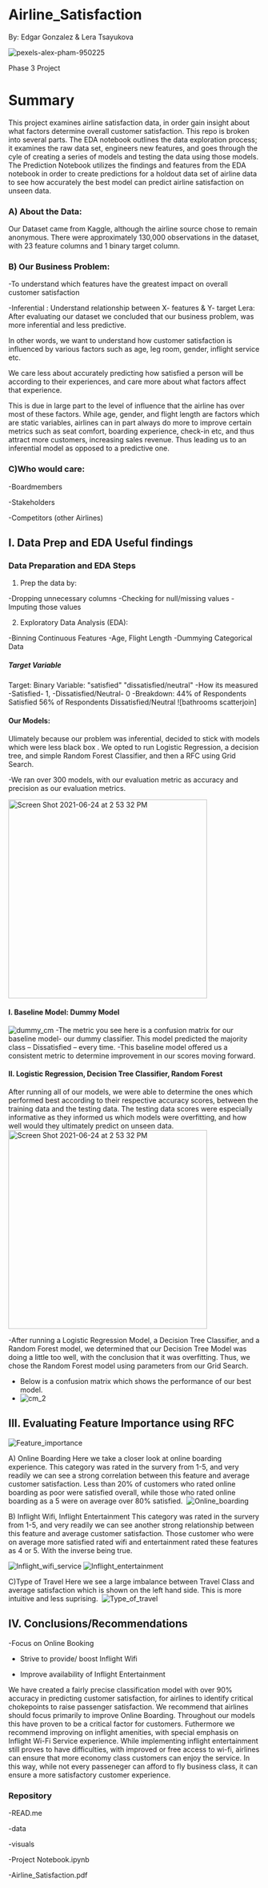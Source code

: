 # Airline_Satisfaction
By: Edgar Gonzalez & Lera Tsayukova

![pexels-alex-pham-950225](https://user-images.githubusercontent.com/75099138/123377428-13269280-d55a-11eb-8637-427595f244da.jpg)


Phase 3 Project

# Summary
This project examines airline satisfaction data, in order gain insight about what factors determine overall customer satisfaction. 
This repo is broken into several parts. The EDA notebook outlines the data exploration process; it examines the raw data set, engineers new features, and goes through the cyle of creating a series of models and testing the data using those models.  The Prediction Notebook utilizes the findings and features from the EDA notebook in order to create predictions for a holdout data set of airline data to see how accurately the best model can predict airline satisfaction on unseen data.

### A) About the Data:

Our Dataset came from Kaggle, although the airline source chose to remain anonymous. There were approximately 130,000 observations in the dataset, with 23 feature columns and 1 binary target column.

### B) Our Business Problem:

-To understand which features have the greatest impact on overall customer satisfaction

-Inferential : Understand relationship between X- features & Y- target
Lera: After evaluating our dataset we concluded that our business problem, was more inferential and less predictive. 

In other words, we want to understand how customer satisfaction is influenced by various factors such as age, leg room, gender, inflight service etc. 

We care less about accurately predicting how satisfied a person will be according to their experiences, and care more about what factors affect that experience.

This is due in large part to the level of influence that the airline has over most of these factors. While age, gender, and flight length are factors which are static variables, airlines can in part always do more to improve certain metrics such as seat comfort, boarding experience, check-in etc, and thus attract more customers, increasing sales revenue. Thus leading us to an inferential model as opposed to a predictive one.​

### C)Who would care: 

-Boardmembers

-Stakeholders

-Competitors (other Airlines)



## I. Data Prep and EDA Useful findings 

### Data Preparation and EDA Steps

1) Prep the data by: 

  -Dropping unnecessary columns
  -Checking for null/missing values
  -Imputing those values 

2) Exploratory Data Analysis (EDA): 
  
  -Binning Continuous Features
  -Age, Flight Length
  -Dummying Categorical Data
  
 

##### Target Variable
Target: Binary Variable: "satisfied" "dissatisfied/neutral"
-How its measured
  -Satisfied- 1, 
  -Dissatisfied/Neutral- 0
-Breakdown:
44%  of Respondents Satisfied 
56%  of Respondents Dissatisfied/Neutral
![bathrooms scatterjoin]


#### Our Models: 
Ulimately because our problem was inferential, decided to stick with models which were less black box . We opted to run Logistic Regression, a decision tree, and simple Random Forest Classifier, and then a RFC using Grid Search. 

-We ran over 300 models, with our evaluation metric as accuracy and precision as our evaluation metrics.   

<img width="397" alt="Screen Shot 2021-06-24 at 2 53 32 PM" src="https://user-images.githubusercontent.com/75099138/123440315-a387c600-d5a0-11eb-9aac-30dd394b5df8.png">


#### I. Baseline Model: Dummy Model 
![dummy_cm](https://user-images.githubusercontent.com/75099138/123441609-0cbc0900-d5a2-11eb-8420-17b1935e3096.png)
-The metric you see here is a confusion matrix for our baseline model- our dummy classifier. This model predicted the majority class – Dissatisfied – every time.
-This baseline model offered us a consistent metric to determine improvement in our scores moving forward.

#### II. Logistic Regression, Decision Tree Classifier, Random Forest

After running all of our models, we were able to determine the ones which performed best according to their respective accuracy scores, between the training data and the testing data. The testing data scores were especially informative as they informed us which models were overfitting, and how well would they ultimately predict on unseen data.
<img width="397" alt="Screen Shot 2021-06-24 at 2 53 32 PM" src="https://user-images.githubusercontent.com/75099138/123442184-9cfa4e00-d5a2-11eb-8b30-356009533e28.png">

-After running a Logistic Regression Model, a Decision Tree Classifier, and a Random Forest model, we determined that our Decision Tree Model was doing a little too well, with the conclusion that it was overfitting. Thus, we chose the Random Forest model using parameters from our Grid Search. 

- Below is a confusion matrix which shows the performance of our best model. 
- ![cm_2](https://user-images.githubusercontent.com/75099138/123444296-be5c3980-d5a4-11eb-87cb-cd3920e8b4d3.png)


## III. Evaluating Feature Importance using RFC
![Feature_importance](https://user-images.githubusercontent.com/75099138/123444330-c7e5a180-d5a4-11eb-9f00-cbc47f2e6385.png)



A) Online Boarding
Here we take a closer look at online boarding experience. This category was rated in the survery from 1-5, and very readily we can see a strong correlation between this feature and average customer satisfaction. Less than 20% of customers who rated online boarding as poor were satisfied overall, while those who rated online boarding as a 5 were on average over 80% satisfied. 
![Online_boarding](https://user-images.githubusercontent.com/75099138/123444360-cddb8280-d5a4-11eb-941f-796ca9420577.png)

B) Inflight Wifi, Inflight Entertainment
This category was rated in the survery from 1-5, and very readily we can see another strong relationship between this feature and average customer satisfaction. Those customer who were on average more satisfied rated wifi and entertainment rated these features as 4 or 5. With the inverse being true.

![Inflight_wifi_service](https://user-images.githubusercontent.com/75099138/123444376-d469fa00-d5a4-11eb-8887-1c13c94178cb.png)
![Inflight_entertainment](https://user-images.githubusercontent.com/75099138/123444392-d8961780-d5a4-11eb-877b-63090d084a6d.png)


C)Type of Travel
Here we see a large imbalance between Travel Class and average satisfaction which is shown on the left hand side. This is more intuitive and less suprising. 
![Type_of_travel](https://user-images.githubusercontent.com/75099138/123444414-dd5acb80-d5a4-11eb-89a6-719d36ddf78c.png)



## IV. Conclusions/Recommendations
-Focus on Online Booking 

- Strive to provide/ boost Inflight Wifi

- Improve availability of Inflight Entertainment

We have created a fairly precise classification model with over 90% accuracy in predicting customer satisfaction, for airlines to identify critical chokepoints to raise passenger satisfaction. We recommend that airlines should focus primarily to improve Online Boarding. Throughout our models this have proven to be a critical factor for customers. Futhermore we recommend improving on inflight amenities, with special emphasis on  Inflight Wi-Fi Service experience. While implementing  inflight entertainment still proves to have difficulties, with improved or free access to wi-fi, airlines can ensure that more economy class customers can enjoy the service. In this way, while not every passeneger can afford to fly business class, it can ensure a more satisfactory customer experience. 




 
### Repository 
-READ.me

-data

-visuals

-Project Notebook.ipynb

-Airline_Satisfaction.pdf
